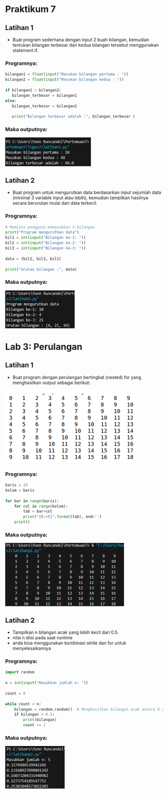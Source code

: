 # Praktikum 7
## Latihan 1
* Buat program sederhana dengan input 2 buah bilangan, kemudian tentukan bilangan terbesar dari kedua bilangan tersebut menggunakan statement if.
### Programnya:
``````python
bilangan1 = float(input("Masukan bilangan pertama : "))
bilangan2 = float(input("Masukan bilangan kedua : "))

if bilangan1 > bilangan2:
   bilangan_terbesar = bilangan1
else:
   bilangan_terbesar = bilangan2

   print("Bilangan terbesar adalah :", bilangan_terbesar )
``````
 ### Maka outputnya:

 ![Alt text](ol1.png)

## Latihan 2

* Buat program untuk mengurutkan data berdasarkan input sejumlah data (minimal 3 variable input atau lebih), kemudian tampilkan hasilnya secara berurutan mulai dari data terkecil.
### Programnya:
``````python
# Meminta pengguna memasukkan 3 bilangan
print("Program mengurutkan data")
bil1 = int(input("Bilangan ke-1: "))
bil2 = int(input("Bilangan ke-2: "))
bil3 = int(input("Bilangan ke-3: "))

data = (bil2, bil3, bil1)

print("Urutan bilangan :", data)
``````
### Maka outputnya:

![Alt text](ol2.png)

# Lab 3: Perulangan
## Latihan 1
* Buat program dengan perulangan bertingkat (nested) for yang
menghasilkan output sebagai berikut:

![Alt text](img.png)

### Programnya:
``````python
baris = 10
kolom = baris

for bar in range(baris):
    for col in range(kolom):
        tab = bar+col
        print("{0:>5}".format(tab), end='')
    print()
``````
### Maka outputnya:

![Alt text](olp1.png)

## Latihan 2
* Tampilkan n bilangan acak yang lebih kecil dari 0.5.
* nilai n diisi pada saat runtime
* anda bisa menggunakan kombinasi while dan for untuk
menyelesaikannya

### Programnya:
``````python
import random

n = int(input("Masukkan jumlah n: "))

count = 0

while count < n:
    bilangan = random.random()  # Menghasilkan bilangan acak antara 0 dan 1
    if bilangan < 0.5:
        print(bilangan)
        count += 1

``````
### Maka outputnya:

![Alt text](olp2.png)